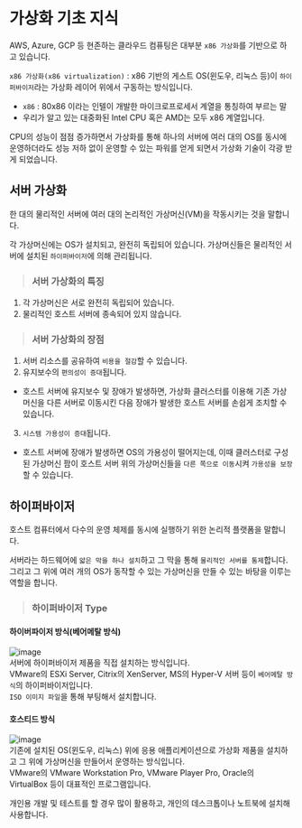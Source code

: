 # 가상화 기초 지식

AWS, Azure, GCP 등 현존하는 클라우드 컴퓨팅은 대부분 `x86 가상화`를 기반으로 하고 있습니다.

`x86 가상화(x86 virtualization)` : x86 기반의 게스트 OS(윈도우, 리눅스 등)이 `하이퍼바이저`라는 가상화 레이어 위에서 구동하는 방식입니다.
* `x86` : 80x86 이라는 인텔이 개발한 마이크로프로세서 계열을 통칭하여 부르는 말
* 우리가 알고 있는 대중화된 Intel CPU 혹은 AMD는 모두 x86 계열입니다.

CPU의 성능이 점점 증가하면서 가상화를 통해 하나의 서버에 여러 대의 OS를 동시에 운영하더라도 성능 저하 없이 운영할 수 있는 파워를 얻게 되면서 가상화 기술이 각광 받게 되었습니다.

## 서버 가상화

한 대의 물리적인 서버에 여러 대의 논리적인 가상머신(VM)을 작동시키는 것을 말합니다.

각 가상머신에는 OS가 설치되고, 완전히 독립되어 있습니다. 가상머신들은 물리적인 서버에 설치된 `하이퍼바이저`에 의해 관리됩니다.

> <h3>서버 가상화의 특징</h3>

1. 각 가상머신은 서로 완전히 독립되어 있습니다.
2. 물리적인 호스트 서버에 종속되어 있지 않습니다.

> <h3>서버 가상화의 장점</h3>

1. 서버 리소스를 공유하여 `비용을 절감`할 수 있습니다.
2. 유지보수의 `편의성이 증대`됩니다.   
* 호스트 서버에 유지보수 및 장애가 발생하면, 가상화 클러스터를 이용해 기존 가상머신을 다른 서버로 이동시킨 다음 장애가 발생한 호스트 서버를 손쉽게 조치할 수 있습니다.
3. `시스템 가용성이 증대`됩니다.   
* 호스트 서버에 장애가 발생하면 OS의 가용성이 떨어지는데, 이때 클러스터로 구성된 가상머신 팜이 호스트 서버 위의 가상머신들을 `다른 쪽으로 이동`시켜 `가용성을 보장`할 수 있습니다.

## 하이퍼바이저

호스트 컴퓨터에서 다수의 운영 체제를 동시에 실행하기 위한 논리적 플랫폼을 말합니다.

서버라는 하드웨어에 `얇은 막을 하나 설치`하고 그 막을 통해 `물리적인 서버를 통제`합니다.   
그리고 그 위에 여러 개의 OS가 동작할 수 있는 가상머신을 만들 수 있는 바탕을 이루는 역할을 합니다.

> <h3>하이퍼바이저 Type</h3>

#### 하이버파이저 방식(베어메탈 방식)

![image](https://user-images.githubusercontent.com/43658658/143515242-02bb0d99-edd4-454d-8db7-b012de8733eb.png)   
서버에 하이퍼바이저 제품을 직접 설치하는 방식입니다.   
VMware의 ESXi Server, Citrix의 XenServer, MS의 Hyper-V 서버 등이 `베어메탈 방식`의 하이퍼바이저입니다.   
`ISO 이미지 파일`을 통해 부팅해서 설치합니다.

#### 호스티드 방식

![image](https://user-images.githubusercontent.com/43658658/143515261-8ec4d616-c1b8-41f0-8d15-c331e74e378f.png)   
기존에 설치된 OS(윈도우, 리눅스) 위에 응용 애플리케이션으로 가상화 제품을 설치하고 그 위에 가상머신을 만들어서 운영하는 방식입니다.   
VMware의 VMware Workstation Pro, VMware Player Pro, Oracle의 VirtualBox 등이 대표적인 프로그램입니다.

개인용 개발 및 테스트를 할 경우 많이 활용하고, 개인의 데스크톱이나 노트북에 설치해 사용합니다.




